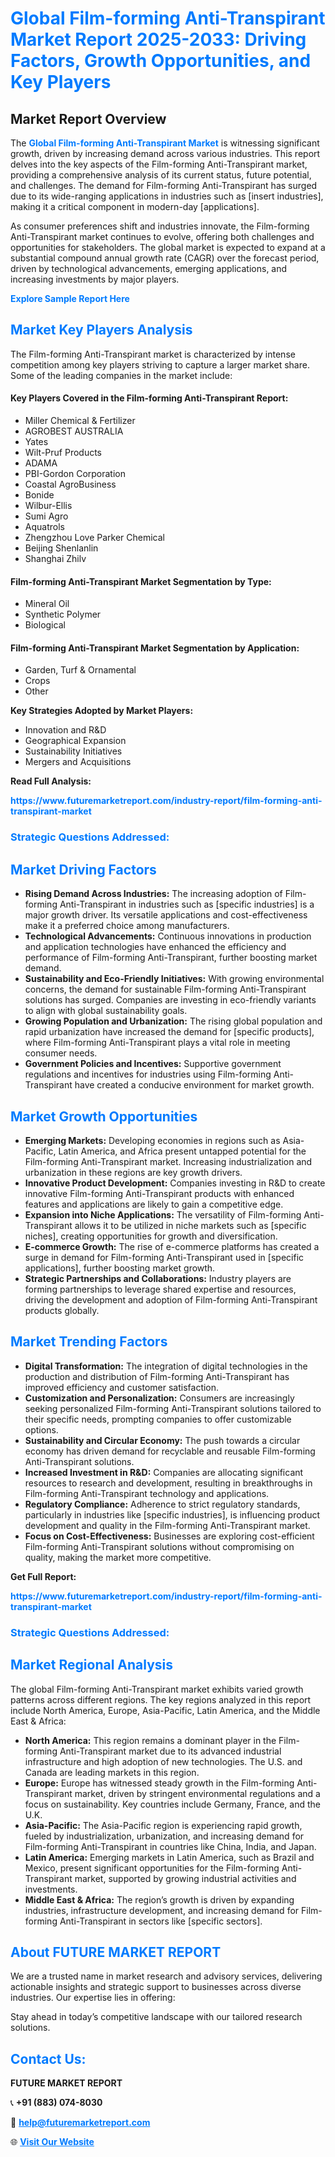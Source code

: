 <h1 style="color: #007BFF;">Global Film-forming Anti-Transpirant Market Report 2025-2033: Driving Factors, Growth Opportunities, and Key Players</h1>

<section id="overview">
<h2>Market Report Overview</h2>
<p>The <a href="https://www.futuremarketreport.com/industry-report/film-forming-anti-transpirant-market" style="color: #007BFF; text-decoration: none;"><strong>Global Film-forming Anti-Transpirant Market</strong></a> is witnessing significant growth, driven by increasing demand across various industries. This report delves into the key aspects of the Film-forming Anti-Transpirant market, providing a comprehensive analysis of its current status, future potential, and challenges. The demand for Film-forming Anti-Transpirant has surged due to its wide-ranging applications in industries such as [insert industries], making it a critical component in modern-day [applications].</p>
<p>As consumer preferences shift and industries innovate, the Film-forming Anti-Transpirant market continues to evolve, offering both challenges and opportunities for stakeholders. The global market is expected to expand at a substantial compound annual growth rate (CAGR) over the forecast period, driven by technological advancements, emerging applications, and increasing investments by major players.</p>
</section>

<section id="overview">
<p><a href="https://www.futuremarketreport.com/request-sample/reportId=114704" style="color: #007BFF; text-decoration: none;"><strong>Explore Sample Report Here</strong></a></p>
</section>

<section id="key-players">
<h2 style="color: #007BFF;">Market Key Players Analysis</h2>
<p>The Film-forming Anti-Transpirant market is characterized by intense competition among key players striving to capture a larger market share. Some of the leading companies in the market include:</p>
<h4>Key Players Covered in the Film-forming Anti-Transpirant Report:</h4>
<ul><li>Miller Chemical &amp; Fertilizer</li><li>AGROBEST AUSTRALIA</li><li>Yates</li><li>Wilt-Pruf Products</li><li>ADAMA</li><li>PBI-Gordon Corporation</li><li>Coastal AgroBusiness</li><li>Bonide</li><li>Wilbur-Ellis</li><li>Sumi Agro</li><li>Aquatrols</li><li>Zhengzhou Love Parker Chemical</li><li>Beijing Shenlanlin</li><li>Shanghai Zhilv</li></ul>
<h4>Film-forming Anti-Transpirant Market Segmentation by Type:</h4>
<ul><li>Mineral Oil</li><li>Synthetic Polymer</li><li>Biological</li></ul>

<h4>Film-forming Anti-Transpirant Market Segmentation by Application:</h4>
<ul><li>Garden, Turf &amp; Ornamental</li><li>Crops</li><li>Other</li></ul>
<p><strong>Key Strategies Adopted by Market Players:</strong></p>
<ul>
<li>Innovation and R&D</li>
<li>Geographical Expansion</li>
<li>Sustainability Initiatives</li>
<li>Mergers and Acquisitions</li>
</ul>
</section>

<section>
<p><strong>Read Full Analysis: </strong></p><a href="https://www.futuremarketreport.com/industry-report/film-forming-anti-transpirant-market" style="color: #007BFF; text-decoration: none;"><strong>https://www.futuremarketreport.com/industry-report/film-forming-anti-transpirant-market</strong></a>
<h3 style="color: #007BFF;">Strategic Questions Addressed:</h3>
</section>

<section id="driving-factors">
<h2 style="color: #007BFF;">Market Driving Factors</h2>
<ul>
<li><strong>Rising Demand Across Industries:</strong> The increasing adoption of Film-forming Anti-Transpirant in industries such as [specific industries] is a major growth driver. Its versatile applications and cost-effectiveness make it a preferred choice among manufacturers.</li>
<li><strong>Technological Advancements:</strong> Continuous innovations in production and application technologies have enhanced the efficiency and performance of Film-forming Anti-Transpirant, further boosting market demand.</li>
<li><strong>Sustainability and Eco-Friendly Initiatives:</strong> With growing environmental concerns, the demand for sustainable Film-forming Anti-Transpirant solutions has surged. Companies are investing in eco-friendly variants to align with global sustainability goals.</li>
<li><strong>Growing Population and Urbanization:</strong> The rising global population and rapid urbanization have increased the demand for [specific products], where Film-forming Anti-Transpirant plays a vital role in meeting consumer needs.</li>
<li><strong>Government Policies and Incentives:</strong> Supportive government regulations and incentives for industries using Film-forming Anti-Transpirant have created a conducive environment for market growth.</li>
</ul>
</section>

<section id="growth-opportunities">
<h2 style="color: #007BFF;">Market Growth Opportunities</h2>
<ul>
<li><strong>Emerging Markets:</strong> Developing economies in regions such as Asia-Pacific, Latin America, and Africa present untapped potential for the Film-forming Anti-Transpirant market. Increasing industrialization and urbanization in these regions are key growth drivers.</li>
<li><strong>Innovative Product Development:</strong> Companies investing in R&D to create innovative Film-forming Anti-Transpirant products with enhanced features and applications are likely to gain a competitive edge.</li>
<li><strong>Expansion into Niche Applications:</strong> The versatility of Film-forming Anti-Transpirant allows it to be utilized in niche markets such as [specific niches], creating opportunities for growth and diversification.</li>
<li><strong>E-commerce Growth:</strong> The rise of e-commerce platforms has created a surge in demand for Film-forming Anti-Transpirant used in [specific applications], further boosting market growth.</li>
<li><strong>Strategic Partnerships and Collaborations:</strong> Industry players are forming partnerships to leverage shared expertise and resources, driving the development and adoption of Film-forming Anti-Transpirant products globally.</li>
</ul>
</section>

<section id="trending-factors">
<h2 style="color: #007BFF;">Market Trending Factors</h2>
<ul>
<li><strong>Digital Transformation:</strong> The integration of digital technologies in the production and distribution of Film-forming Anti-Transpirant has improved efficiency and customer satisfaction.</li>
<li><strong>Customization and Personalization:</strong> Consumers are increasingly seeking personalized Film-forming Anti-Transpirant solutions tailored to their specific needs, prompting companies to offer customizable options.</li>
<li><strong>Sustainability and Circular Economy:</strong> The push towards a circular economy has driven demand for recyclable and reusable Film-forming Anti-Transpirant solutions.</li>
<li><strong>Increased Investment in R&D:</strong> Companies are allocating significant resources to research and development, resulting in breakthroughs in Film-forming Anti-Transpirant technology and applications.</li>
<li><strong>Regulatory Compliance:</strong> Adherence to strict regulatory standards, particularly in industries like [specific industries], is influencing product development and quality in the Film-forming Anti-Transpirant market.</li>
<li><strong>Focus on Cost-Effectiveness:</strong> Businesses are exploring cost-efficient Film-forming Anti-Transpirant solutions without compromising on quality, making the market more competitive.</li>
</ul>
</section>

<section>
<p><strong>Get Full Report: </strong></p><a href="https://www.futuremarketreport.com/industry-report/film-forming-anti-transpirant-market" style="color: #007BFF; text-decoration: none;"><strong>https://www.futuremarketreport.com/industry-report/film-forming-anti-transpirant-market</strong></a>
<h3 style="color: #007BFF;">Strategic Questions Addressed:</h3>
</section>


<section id="regional-analysis">
<h2 style="color: #007BFF;">Market Regional Analysis</h2>
<p>The global Film-forming Anti-Transpirant market exhibits varied growth patterns across different regions. The key regions analyzed in this report include North America, Europe, Asia-Pacific, Latin America, and the Middle East & Africa:</p>
<ul>
<li><strong>North America:</strong> This region remains a dominant player in the Film-forming Anti-Transpirant market due to its advanced industrial infrastructure and high adoption of new technologies. The U.S. and Canada are leading markets in this region.</li>
<li><strong>Europe:</strong> Europe has witnessed steady growth in the Film-forming Anti-Transpirant market, driven by stringent environmental regulations and a focus on sustainability. Key countries include Germany, France, and the U.K.</li>
<li><strong>Asia-Pacific:</strong> The Asia-Pacific region is experiencing rapid growth, fueled by industrialization, urbanization, and increasing demand for Film-forming Anti-Transpirant in countries like China, India, and Japan.</li>
<li><strong>Latin America:</strong> Emerging markets in Latin America, such as Brazil and Mexico, present significant opportunities for the Film-forming Anti-Transpirant market, supported by growing industrial activities and investments.</li>
<li><strong>Middle East & Africa:</strong> The region’s growth is driven by expanding industries, infrastructure development, and increasing demand for Film-forming Anti-Transpirant in sectors like [specific sectors].</li>
</ul>
</section>

<footer>
<h2 style="color: #007BFF;">About FUTURE MARKET REPORT</h2>
<p>We are a trusted name in market research and advisory services, delivering actionable insights and strategic support to businesses across diverse industries. Our expertise lies in offering:</p>

<p>Stay ahead in today’s competitive landscape with our tailored research solutions.</p>

<h2 style="color: #007BFF;">Contact Us:</h2>
<p><strong>FUTURE MARKET REPORT</strong></p>
<p>📞 <strong>+91 (883) 074-8030</strong></p>
<p>📧 <strong><a href="mailto:help@futuremarketreport.com" style="color: #007BFF;">help@futuremarketreport.com</a></strong></p>
<p>🌐 <strong><a href="https://www.futuremarketreport.com/" style="color: #007BFF;">Visit Our Website</a></strong></p>
</footer>